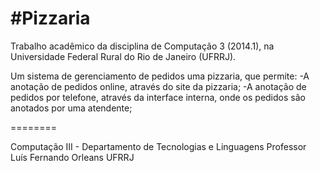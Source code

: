 #Pizzaria
========

Trabalho acadêmico da disciplina de Computação 3 (2014.1), na Universidade Federal Rural do Rio de Janeiro (UFRRJ).

Um sistema de gerenciamento de pedidos uma pizzaria, que permite:
-A anotação de pedidos online, através do site da pizzaria;
-A anotação de pedidos por telefone, através da interface interna, onde os pedidos são anotados por uma atendente;

========

Computação III - Departamento de Tecnologias e Linguagens
Professor Luís Fernando Orleans
UFRRJ
